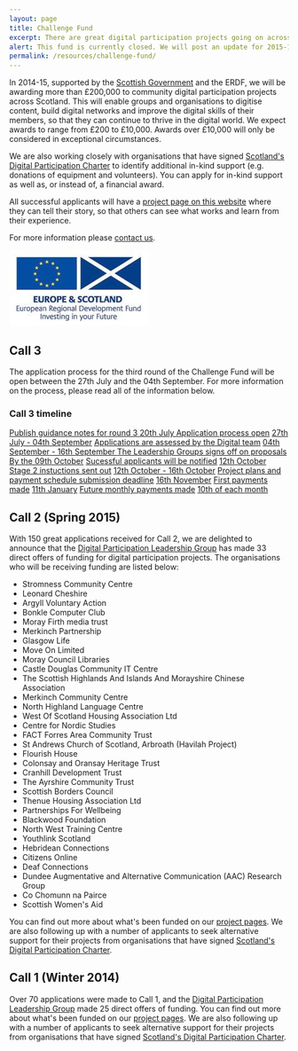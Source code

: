 ```yaml
---
layout: page
title: Challenge Fund
excerpt: There are great digital participation projects going on across Scotland. We want to support existing projects to do more, and encourage new projects to get started.
alert: This fund is currently closed. We will post an update for 2015-16 as soon as possible. If you would like to see a list of successful Challenge Fund organisations please scroll down. 
permalink: /resources/challenge-fund/
---
```



In 2014-15, supported by the [Scottish Government](http://www.gov.scot) and the ERDF, we will be awarding more than £200,000 to community digital participation projects across Scotland. This will enable groups and organisations to digitise content, build digital networks and improve the digital skills of their members, so that they can continue to thrive in the digital world. We expect awards to range from £200 to £10,000. Awards over £10,000 will only be considered in exceptional circumstances.

We are also working closely with organisations that have signed [Scotland's Digital Participation Charter](/charter/) to identify additional in-kind support (e.g. donations of equipment and volunteers). You can apply for in-kind support as well as, or instead of, a financial award.

All successful applicants will have a [project page on this website](/projects/) where they can tell their story, so that others can see what works and learn from their experience.

For more information please [contact us](/contact/).

![ERDF](/images/erdf.jpg)

## Call 3 

The application process for the third round of the Challenge Fund will be open between the 27th July and the 04th September.  For more information on the process, please read all of the information below.

### Call 3 timeline
<div class="row">
<div class="list-group">
  <a href="#" class="list-group-item active col-xs-6">
    Publish guidance notes for round 3
  </a>
  <a href="#" class="list-group-item active col-xs-4">
    20th July
  </a>
  <a href="#" class="list-group-item col-xs-6">Application process open</a>
  <a href="#" class="list-group-item col-xs-4">27th July - 04th September</a>
  <a href="#" class="list-group-item col-xs-6">Applications are assessed by the Digital team</a>
  <a href="#" class="list-group-item col-xs-4">04th September - 16th September </a>
  <a href="#" class="list-group-item col-xs-6">The Leadership Groups signs off on proposals</a>
  <a href="#" class="list-group-item col-xs-4">By the 09th October</a>
  <a href="#" class="list-group-item col-xs-6">Sucessful applicants will be notified</a>
  <a href="#" class="list-group-item col-xs-4">12th October</a>
</div>
</div>

<div class="row">
<div class="list-group">
  <a href="#" class="list-group-item col-xs-6">Stage 2 instuctions sent out</a>
  <a href="#" class="list-group-item col-xs-4">12th October - 16th October</a>
  <a href="#" class="list-group-item col-xs-6">Project plans and payment schedule submission deadline</a>
  <a href="#" class="list-group-item col-xs-4">16th November</a>
  <a href="#" class="list-group-item col-xs-6">First payments made</a>
  <a href="#" class="list-group-item col-xs-4">11th January</a>
  <a href="#" class="list-group-item col-xs-6">Future monthly payments made</a>
  <a href="#" class="list-group-item col-xs-4">10th of each month</a>
</div>
</div>


## Call 2 (Spring 2015) 

With 150 great applications received for Call 2, we are delighted to announce that the [Digital Participation Leadership Group](/about/) has made 33 direct offers of funding for digital participation projects. The organisations who will be receiving funding are listed below:

* Stromness Community Centre
* Leonard Cheshire
* Argyll Voluntary Action
* Bonkle Computer Club
* Moray Firth media trust
* Merkinch Partnership
* Glasgow Life
* Move On Limited
* Moray Council Libraries
* Castle Douglas Community IT Centre
* The Scottish Highlands And Islands And Morayshire Chinese Association
* Merkinch Community Centre
* North Highland Language Centre
* West Of Scotland Housing Association Ltd
* Centre for Nordic Studies
* FACT Forres Area Community Trust
* St Andrews Church of Scotland, Arbroath (Havilah Project)
* Flourish House
* Colonsay and Oransay Heritage Trust
* Cranhill Development Trust
* The Ayrshire Community Trust
* Scottish Borders Council
* Thenue Housing Association Ltd
* Partnerships For Wellbeing
* Blackwood Foundation
* North West Training Centre
* Youthlink Scotland
* Hebridean Connections
* Citizens Online
* Deaf Connections
* Dundee Augmentative and Alternative Communication (AAC) Research Group
* Co Chomunn na Pairce
* Scottish Women's Aid

You can find out more about what's been funded on our [project pages](/projects/). We are also following up with a number of applicants to seek alternative support for their projects from organisations that have signed [Scotland's Digital Participation Charter](/charter/). 



## Call 1 (Winter 2014)

Over 70 applications were made to Call 1, and the [Digital Participation Leadership Group](/about/) made 25 direct offers of funding. You can find out more about what's been funded on our [project pages](/projects/). We are also following up with a number of applicants to seek alternative support for their projects from organisations that have signed [Scotland's Digital Participation Charter](/charter/).
